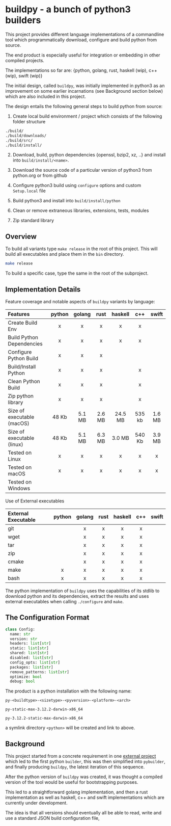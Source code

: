 # buildpy - a bunch of python3 builders

This project provides different language implementations of a commandline tool which programmatically download, configure and build python from source.

The end product is especially useful for integration or embedding in other compiled projects. 

The implementations so far are: {python, golang, rust, haskell (wip), c++ (wip), swift (wip)}

The initial design, called `buildpy`, was initially implemented in python3 as an improvement on some earlier incarnations (see Background section below) which are also included in this project.

The design entails the following general steps to build python from source:

1. Create local build environment / project which consists of the following folder structure

```bash
./build/
./build/downloads/
./build/src/
./build/install/
```

2. Download, build, python dependencies {openssl, bzip2, xz, ..} and install into `build/install/<name>`.

3. Download the source code of a particular version of python3 from python.org or from github

4. Configure python3 build using `configure` options and custom `Setup.local` file

5. Build python3 and install into `build/install/python`

6. Clean or remove extraneous libraries, extensions, tests, modules

7. Zip standard library


## Overview

To build all variants type `make release` in the root of this project. This will build all executables and place them in the `bin` directory.

```bash
make release
```

To build a specific case, type the same in the root of the subproject.


## Implementation Details

Feature coverage and notable aspects of `buildpy` variants by language:

| Features                   |  python | golang   | rust     | haskell  | c++      | swift    |
| :------------------------- | :------:| :------: | :------: | :------: | :------: | :------: |
| Create Build Env           | x       | x        | x        | x        | x        |          |
| Build Python Dependencies  | x       | x        | x        | x        | x        |          |
| Configure Python Build     | x       | x        | x        |          |          |          |
| Build/Install Python       | x       | x        | x        |          | x        |          |
| Clean Python Build         | x       | x        | x        |          | x        |          |
| Zip python library         | x       | x        | x        |          | x        |          |
| Size of executable (macOS) | 48 Kb   | 5.1 MB   | 2.6 MB   | 24.5 MB  | 535 kb   | 1.6 MB   |
| Size of executable (linux) | 48 Kb   | 5.1 MB   | 6.3 MB   | 3.0 MB   | 540 Kb   | 3.9 MB   |
| Tested on Linux            | x       | x        | x        | x        | x        | x        |
| Tested on macOS            | x       | x        | x        | x        | x        | x        |
| Tested on Windows          |         |          |          |          |          |          |


Use of External executables

| External Executable        |  python | golang   | rust     | haskell  | c++      | swift    |
| :------------------------- | :------:| :------: | :------: | :------: | :------: | :------: |
| git                        |         | x        | x        | x        | x        |          |
| wget                       |         | x        | x        | x        | x        |          |
| tar                        |         | x        | x        | x        | x        |          |
| zip                        |         | x        | x        | x        | x        |          |
| cmake                      |         | x        | x        | x        | x        |          |
| make                       | x       | x        | x        | x        | x        |          |
| bash                       | x       | x        | x        | x        | x        |          |

The python implementation of `buildpy` uses the capabilities of its stdlib to download python and its dependencies, extract the results and uses external executables when calling `./configure` and `make`.




## The Configuration Format

```python
class Config:
  name: str
  version: str
  headers: list[str]
  static: list[str]
  shared: list[str]
  disabled: list[str]
  config_opts: list[str]
  packages: list[str]
  remove_patterns: list[str]
  optimize: bool
  debug: bool
```

The product is a python installation with the following name:

`py-<buildtype>-<sizetype>-<pyversion>-<platform>-<arch>`


`py-static-max-3.12.2-darwin-x86_64`


`py-3.12.2-static-max-darwin-x86_64`

a symlink directory `<python>` will be created and link to above.


## Background

This project started from a concrete requirement in one [external project](https://github.com/shakfu/py-js) which led to the first python `builder`, this was then simplified into `pybuilder`, and finally producing `buildpy`, the latest iteration of this sequence.

After the python version of `buildpy` was created, it was thought a compiled version of the tool would be useful for bootstrapping purposes.

This led to a straightforward golang implementation, and then a rust implementation as well as haskell, c++ and swift implementations which are currently under development.

The idea is that all versions should eventually all be able to read, write and use a standard JSON build configuration file,



